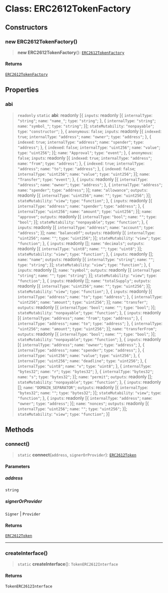 # Class: ERC2612TokenFactory

## Constructors

### new ERC2612TokenFactory()

> **new ERC2612TokenFactory**(): [`ERC2612TokenFactory`](ERC2612TokenFactory.md)

#### Returns

[`ERC2612TokenFactory`](ERC2612TokenFactory.md)

## Properties

### abi

> `readonly` `static` **abi**: readonly \[\{ `inputs`: readonly \[\{ `internalType`: `"string"`; `name`: `"name_"`; `type`: `"string"`; \}, \{ `internalType`: `"string"`; `name`: `"symbol_"`; `type`: `"string"`; \}\]; `stateMutability`: `"nonpayable"`; `type`: `"constructor"`; \}, \{ `anonymous`: `false`; `inputs`: readonly \[\{ `indexed`: `true`; `internalType`: `"address"`; `name`: `"owner"`; `type`: `"address"`; \}, \{ `indexed`: `true`; `internalType`: `"address"`; `name`: `"spender"`; `type`: `"address"`; \}, \{ `indexed`: `false`; `internalType`: `"uint256"`; `name`: `"value"`; `type`: `"uint256"`; \}\]; `name`: `"Approval"`; `type`: `"event"`; \}, \{ `anonymous`: `false`; `inputs`: readonly \[\{ `indexed`: `true`; `internalType`: `"address"`; `name`: `"from"`; `type`: `"address"`; \}, \{ `indexed`: `true`; `internalType`: `"address"`; `name`: `"to"`; `type`: `"address"`; \}, \{ `indexed`: `false`; `internalType`: `"uint256"`; `name`: `"value"`; `type`: `"uint256"`; \}\]; `name`: `"Transfer"`; `type`: `"event"`; \}, \{ `inputs`: readonly \[\{ `internalType`: `"address"`; `name`: `"owner"`; `type`: `"address"`; \}, \{ `internalType`: `"address"`; `name`: `"spender"`; `type`: `"address"`; \}\]; `name`: `"allowance"`; `outputs`: readonly \[\{ `internalType`: `"uint256"`; `name`: `""`; `type`: `"uint256"`; \}\]; `stateMutability`: `"view"`; `type`: `"function"`; \}, \{ `inputs`: readonly \[\{ `internalType`: `"address"`; `name`: `"spender"`; `type`: `"address"`; \}, \{ `internalType`: `"uint256"`; `name`: `"amount"`; `type`: `"uint256"`; \}\]; `name`: `"approve"`; `outputs`: readonly \[\{ `internalType`: `"bool"`; `name`: `""`; `type`: `"bool"`; \}\]; `stateMutability`: `"nonpayable"`; `type`: `"function"`; \}, \{ `inputs`: readonly \[\{ `internalType`: `"address"`; `name`: `"account"`; `type`: `"address"`; \}\]; `name`: `"balanceOf"`; `outputs`: readonly \[\{ `internalType`: `"uint256"`; `name`: `""`; `type`: `"uint256"`; \}\]; `stateMutability`: `"view"`; `type`: `"function"`; \}, \{ `inputs`: readonly \[\]; `name`: `"decimals"`; `outputs`: readonly \[\{ `internalType`: `"uint8"`; `name`: `""`; `type`: `"uint8"`; \}\]; `stateMutability`: `"view"`; `type`: `"function"`; \}, \{ `inputs`: readonly \[\]; `name`: `"name"`; `outputs`: readonly \[\{ `internalType`: `"string"`; `name`: `""`; `type`: `"string"`; \}\]; `stateMutability`: `"view"`; `type`: `"function"`; \}, \{ `inputs`: readonly \[\]; `name`: `"symbol"`; `outputs`: readonly \[\{ `internalType`: `"string"`; `name`: `""`; `type`: `"string"`; \}\]; `stateMutability`: `"view"`; `type`: `"function"`; \}, \{ `inputs`: readonly \[\]; `name`: `"totalSupply"`; `outputs`: readonly \[\{ `internalType`: `"uint256"`; `name`: `""`; `type`: `"uint256"`; \}\]; `stateMutability`: `"view"`; `type`: `"function"`; \}, \{ `inputs`: readonly \[\{ `internalType`: `"address"`; `name`: `"to"`; `type`: `"address"`; \}, \{ `internalType`: `"uint256"`; `name`: `"amount"`; `type`: `"uint256"`; \}\]; `name`: `"transfer"`; `outputs`: readonly \[\{ `internalType`: `"bool"`; `name`: `""`; `type`: `"bool"`; \}\]; `stateMutability`: `"nonpayable"`; `type`: `"function"`; \}, \{ `inputs`: readonly \[\{ `internalType`: `"address"`; `name`: `"from"`; `type`: `"address"`; \}, \{ `internalType`: `"address"`; `name`: `"to"`; `type`: `"address"`; \}, \{ `internalType`: `"uint256"`; `name`: `"amount"`; `type`: `"uint256"`; \}\]; `name`: `"transferFrom"`; `outputs`: readonly \[\{ `internalType`: `"bool"`; `name`: `""`; `type`: `"bool"`; \}\]; `stateMutability`: `"nonpayable"`; `type`: `"function"`; \}, \{ `inputs`: readonly \[\{ `internalType`: `"address"`; `name`: `"owner"`; `type`: `"address"`; \}, \{ `internalType`: `"address"`; `name`: `"spender"`; `type`: `"address"`; \}, \{ `internalType`: `"uint256"`; `name`: `"value"`; `type`: `"uint256"`; \}, \{ `internalType`: `"uint256"`; `name`: `"deadline"`; `type`: `"uint256"`; \}, \{ `internalType`: `"uint8"`; `name`: `"v"`; `type`: `"uint8"`; \}, \{ `internalType`: `"bytes32"`; `name`: `"r"`; `type`: `"bytes32"`; \}, \{ `internalType`: `"bytes32"`; `name`: `"s"`; `type`: `"bytes32"`; \}\]; `name`: `"permit"`; `outputs`: readonly \[\]; `stateMutability`: `"nonpayable"`; `type`: `"function"`; \}, \{ `inputs`: readonly \[\]; `name`: `"DOMAIN_SEPARATOR"`; `outputs`: readonly \[\{ `internalType`: `"bytes32"`; `name`: `""`; `type`: `"bytes32"`; \}\]; `stateMutability`: `"view"`; `type`: `"function"`; \}, \{ `inputs`: readonly \[\{ `internalType`: `"address"`; `name`: `"owner"`; `type`: `"address"`; \}\]; `name`: `"nonces"`; `outputs`: readonly \[\{ `internalType`: `"uint256"`; `name`: `""`; `type`: `"uint256"`; \}\]; `stateMutability`: `"view"`; `type`: `"function"`; \}\]

## Methods

### connect()

> `static` **connect**(`address`, `signerOrProvider`): [`ERC2612Token`](../interfaces/ERC2612Token.md)

#### Parameters

##### address

`string`

##### signerOrProvider

`Signer` | `Provider`

#### Returns

[`ERC2612Token`](../interfaces/ERC2612Token.md)

***

### createInterface()

> `static` **createInterface**(): `TokenERC2612Interface`

#### Returns

`TokenERC2612Interface`
